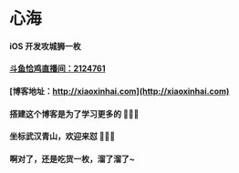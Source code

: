 # 心海

#### iOS 开发攻城狮一枚

#### [斗鱼恰鸡直播间：2124761](https://www.douyu.com/2124761)

#### [博客地址：http://xiaoxinhai.com](http://xiaoxinhai.com)

#### 搭建这个博客是为了学习更多的 🧀🧀🧀

#### 坐标武汉青山，欢迎来怼 👻👻👻

#### 啊对了，还是吃货一枚，溜了溜了~

